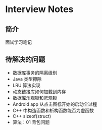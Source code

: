# Interview Notes
## 简介
面试学习笔记

## 待解决的问题
* 数据库事务的隔离级别
* Java 类型擦除
* LRU 算法实现
* 动态链接库如何加载到内存
* 数据库乐观锁和悲观锁
* Android app 从点击图标开始的启动全过程
* C++ 中构造函数和析构函数能否为虚函数
* C++ sizeof(struct)
* 算法：01 背包问题